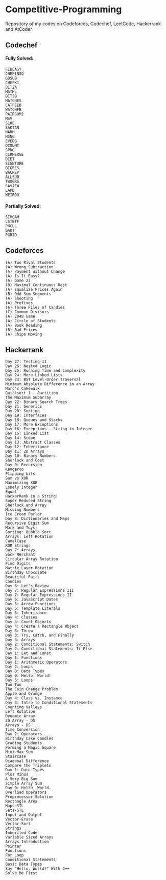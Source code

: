 # Competitive-Programming
Repository of my codes on Codeforces, Codechef, LeetCode, Hackerrank and AtCoder

## Codechef
  #### Fully Solved:
    FIBEASY
    CHEFINSQ
    GDSUB
    CHEFK1
    BIT2A
    MATHL
    BIT2B
    MATCHES
    CATFEED
    WATCHFB
    PAIRSUM2
    MSV
    S10E
    SAKTAN
    MARM
    MSNG
    EVEDG
    QCOUNT
    SPDG
    CIRMERGE
    DIET
    SIGNTURE
    BIGRES
    BACREP
    ALLSUB
    TWOGRS
    SAVJEW
    LAPD
    WEIRDO
  #### Partially Solved:
    SIMGAM
    LSTBTF
    PHCUL
    GAOT
    PGRID

## Codeforces
    (A) Two Rival Students
    (A) Wrong Subtraction
    (A) Payment Without Change
    (A) Is It Easy?
    (A) Game 23
    (B) Maximal Continuous Rest
    (A) Equalize Prices Again
    (B) Odd Sum Segments
    (A) Shooting
    (A) Prefixes
    (A) Three Piles of Candies
    (C) Common Divisors
    (A) 2048 Game
    (A) Circle of Students
    (A) Book Reading
    (B) Bad Prices
    (A) Chips Moving

## Hackerrank
    Day 27: Testing-11
    Day 26: Nested Logic
    Day 25: Running Time and Complexity
    Day 24: More Linked Lists
    Day 23: BST Level-Order Traversal
    Minimum Absolute Difference in an Array
    Marc's Cakewalk
    Quicksort 1 - Partition
    The Maximum Subarray
    Day 22: Binary Search Trees
    Day 21: Generics
    Day 20: Sorting
    Day 19: Interfaces
    Day 18: Queues and Stacks
    Day 17: More Exceptions
    Day 16: Exceptions - String to Integer
    Day 15: Linked List
    Day 14: Scope
    Day 13: Abstract Classes
    Day 12: Inheritance
    Day 11: 2D Arrays
    Day 10: Binary Numbers
    Sherlock and Cost
    Day 9: Recursion
    Kangaroo
    Flipping bits
    Sum vs XOR
    Maximizing XOR
    Lonely Integer
    Equal
    HackerRank in a String!
    Super Reduced String
    Sherlock and Array
    Missing Numbers
    Ice Cream Parlor
    Day 8: Dictionaries and Maps
    Recursive Digit Sum
    Mark and Toys
    Sorting: Bubble Sort
    Arrays: Left Rotation
    CamelCase
    XOR Strings
    Day 7: Arrays
    Sock Merchant
    Circular Array Rotation
    Find Digits
    Matrix Layer Rotation
    Birthday Chocolate
    Beautiful Pairs
    Candies
    Day 6: Let's Review
    Day 7: Regular Expressions III
    Day 7: Regular Expressions II
    Day 6: JavaScript Dates
    Day 5: Arrow Functions
    Day 5: Template Literals
    Day 5: Inheritance
    Day 4: Classes
    Day 4: Count Objects
    Day 4: Create a Rectangle Object
    Day 3: Throw
    Day 3: Try, Catch, and Finally
    Day 3: Arrays
    Day 2: Conditional Statements: Switch
    Day 2: Conditional Statements: If-Else
    Day 1: Let and Const
    Day 1: Functions
    Day 1: Arithmetic Operators
    Day 2: Loops
    Day 0: Data Types
    Day 0: Hello, World!
    Day 5: Loops
    Two Two
    The Coin Change Problem
    Apple and Orange
    Day 4: Class vs. Instance
    Day 3: Intro to Conditional Statements
    Counting Valleys
    Left Rotation
    Dynamic Array
    2D Array - DS
    Arrays - DS
    Time Conversion
    Day 2: Operators
    Birthday Cake Candles
    Grading Students
    Forming a Magic Square
    Mini-Max Sum
    Staircase
    Diagonal Difference
    Compare the Triplets
    Day 1: Data Types
    Plus Minus
    A Very Big Sum
    Simple Array Sum
    Day 0: Hello, World.
    Overload Operators
    Preprocessor Solution
    Rectangle Area
    Maps-STL
    Sets-STL
    Input and Output
    Vector-Erase
    Vector-Sort
    Strings
    Inherited Code
    Variable Sized Arrays
    Arrays Introduction
    Pointer
    Functions
    For Loop
    Conditional Statements
    Basic Data Types
    Say "Hello, World!" With C++
    Solve Me First
